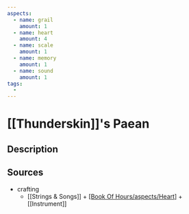 ```yaml
---
aspects: 
  - name: grail
    amount: 1
  - name: heart
    amount: 4
  - name: scale
    amount: 1
  - name: memory
    amount: 1
  - name: sound
    amount: 1
tags:
  - 
---
```


# [[Thunderskin]]'s Paean

## Description

## Sources
- crafting
	- [[Strings & Songs]] + [[Book Of Hours/aspects/Heart]](10) + [[Instrument]]